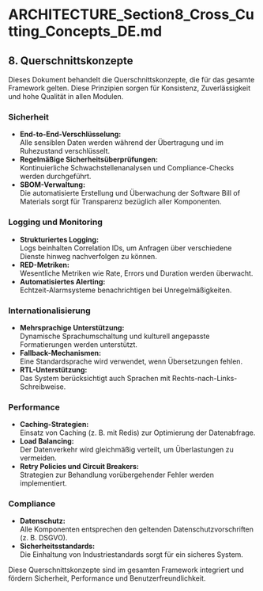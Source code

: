 # ARCHITECTURE_Section8_Cross_Cutting_Concepts_DE.md

## 8. Querschnittskonzepte

Dieses Dokument behandelt die Querschnittskonzepte, die für das gesamte Framework gelten. Diese Prinzipien sorgen für Konsistenz, Zuverlässigkeit und hohe Qualität in allen Modulen.

### Sicherheit

- **End-to-End-Verschlüsselung:**  
  Alle sensiblen Daten werden während der Übertragung und im Ruhezustand verschlüsselt.
- **Regelmäßige Sicherheitsüberprüfungen:**  
  Kontinuierliche Schwachstellenanalysen und Compliance-Checks werden durchgeführt.
- **SBOM-Verwaltung:**  
  Die automatisierte Erstellung und Überwachung der Software Bill of Materials sorgt für Transparenz bezüglich aller Komponenten.

### Logging und Monitoring

- **Strukturiertes Logging:**  
  Logs beinhalten Correlation IDs, um Anfragen über verschiedene Dienste hinweg nachverfolgen zu können.
- **RED-Metriken:**  
  Wesentliche Metriken wie Rate, Errors und Duration werden überwacht.
- **Automatisiertes Alerting:**  
  Echtzeit-Alarmsysteme benachrichtigen bei Unregelmäßigkeiten.

### Internationalisierung

- **Mehrsprachige Unterstützung:**  
  Dynamische Sprachumschaltung und kulturell angepasste Formatierungen werden unterstützt.
- **Fallback-Mechanismen:**  
  Eine Standardsprache wird verwendet, wenn Übersetzungen fehlen.
- **RTL-Unterstützung:**  
  Das System berücksichtigt auch Sprachen mit Rechts-nach-Links-Schreibweise.

### Performance

- **Caching-Strategien:**  
  Einsatz von Caching (z. B. mit Redis) zur Optimierung der Datenabfrage.
- **Load Balancing:**  
  Der Datenverkehr wird gleichmäßig verteilt, um Überlastungen zu vermeiden.
- **Retry Policies und Circuit Breakers:**  
  Strategien zur Behandlung vorübergehender Fehler werden implementiert.

### Compliance

- **Datenschutz:**  
  Alle Komponenten entsprechen den geltenden Datenschutzvorschriften (z. B. DSGVO).
- **Sicherheitsstandards:**  
  Die Einhaltung von Industriestandards sorgt für ein sicheres System.

Diese Querschnittskonzepte sind im gesamten Framework integriert und fördern Sicherheit, Performance und Benutzerfreundlichkeit.
